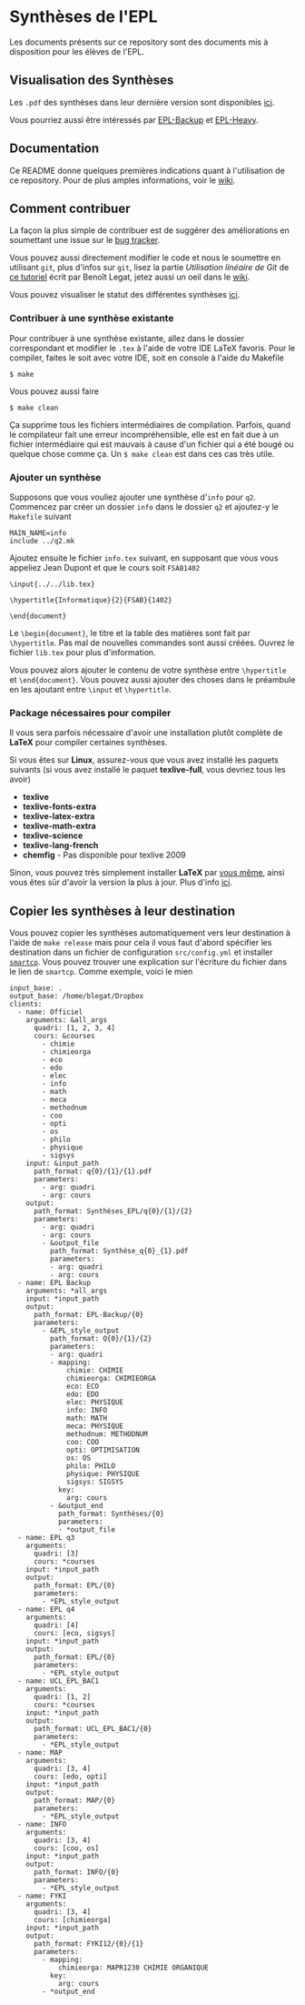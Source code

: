 # Synthèses de l'EPL
Les documents présents sur ce repository sont des documents
mis à disposition pour les élèves de l'EPL.

## Visualisation des Synthèses
Les `.pdf` des synthèses dans leur dernière version sont disponibles
[ici](https://www.dropbox.com/sh/mglnckwio1ug5x0/BgESQh2X2a).

Vous pourriez aussi être intéressés par
[EPL-Backup](https://www.dropbox.com/sh/5a1dfg8e17bbgkw/bgVWq1icjf)
et
[EPL-Heavy](https://www.dropbox.com/sh/tn2r9y2m4d4o03m/AzfvTnqwv5).

## Documentation
Ce README donne quelques premières indications
quant à l'utilisation de ce repository.
Pour de plus amples informations,
voir le [wiki](https://github.com/Gp2mv3/Syntheses/wiki).

## Comment contribuer
La façon la plus simple de contribuer est de suggérer des améliorations
en soumettant une issue sur le
[bug tracker](https://github.com/Gp2mv3/Syntheses/issues).

Vous pouvez aussi directement modifier le code et nous le soumettre
en utilisant `git`,
plus d'infos sur `git`,
lisez la partie *Utilisation linéaire de Git* de
[ce tutoriel](http://sites.uclouvain.be/SystInfo/notes/Outils/html/git.html)
écrit par Benoît Legat, jetez aussi un oeil dans le
[wiki](https://github.com/Gp2mv3/Syntheses/wiki).

Vous pouvez visualiser le statut des différentes synthèses
[ici](https://github.com/Gp2mv3/Syntheses/wiki/Status).

### Contribuer à une synthèse existante
Pour contribuer à une synthèse existante,
allez dans le dossier correspondant et modifier le `.tex` à l'aide
de votre IDE LaTeX favoris.
Pour le compiler,
faites le soit avec votre IDE, soit en console à l'aide du Makefile

    $ make
Vous pouvez aussi faire

	$ make clean
Ça supprime tous les fichiers intermédiaires de compilation.
Parfois, quand le compilateur fait une erreur incompréhensible,
elle est en fait due à un fichier intermédiaire qui est mauvais
à cause d'un fichier qui a été bougé ou quelque chose comme ça.
Un `$ make clean` est dans ces cas très utile.

### Ajouter un synthèse
Supposons que vous vouliez ajouter une synthèse d'`info`
pour `q2`.
Commencez par créer un dossier `info` dans le dossier `q2` et
ajoutez-y le `Makefile` suivant

    MAIN_NAME=info
    include ../q2.mk
Ajoutez ensuite le fichier `info.tex` suivant,
en supposant que vous vous appeliez Jean Dupont et que le cours
soit `FSAB1402`

    \input{../../lib.tex}

    \hypertitle{Informatique}{2}{FSAB}{1402}

    \end{document}
Le `\begin{document}`, le titre et la table des matières
sont fait par `\hypertitle`.
Pas mal de nouvelles commandes sont aussi créées.
Ouvrez le fichier `lib.tex` pour plus d'information.

Vous pouvez alors ajouter le contenu de votre synthèse entre
`\hypertitle` et `\end{document}`.
Vous pouvez aussi ajouter des choses dans le préambule en les
ajoutant entre `\input` et `\hypertitle`.

### Package nécessaires pour compiler
Il vous sera parfois nécessaire d'avoir une installation plutôt complète de
**LaTeX** pour compiler certaines synthèses.

Si vous êtes sur **Linux**,
assurez-vous que vous avez installé les paquets suivants
(si vous avez installé le paquet **texlive-full**, vous devriez tous les avoir)

* **texlive**
* **texlive-fonts-extra**
* **texlive-latex-extra**
* **texlive-math-extra**
* **texlive-science**
* **texlive-lang-french**
* **chemfig** - Pas disponible pour texlive 2009

Sinon, vous pouvez très simplement installer **LaTeX** par
[vous même](http://tug.org/texlive/acquire-netinstall.html),
ainsi vous êtes sûr d'avoir la version la plus à jour.
Plus d'info
[ici](http://tex.stackexchange.com/questions/1092/how-to-install-vanilla-texlive-on-debian-or-ubuntu/39162#39162).

## Copier les synthèses à leur destination
Vous pouvez copier les synthèses automatiquement vers leur destination à l'aide de `make release` mais pour cela il vous faut d'abord spécifier les destination dans un fichier de configuration `src/config.yml` et installer
[`smartcp`](https://github.com/blegat/smartcp).
Vous pouvez trouver une explication sur l'écriture du fichier dans le lien de `smartcp`.
Comme exemple, voici le mien

    input_base: .
    output_base: /home/blegat/Dropbox
    clients:
      - name: Officiel
        arguments: &all_args
          quadri: [1, 2, 3, 4]
          cours: &courses
            - chimie
            - chimieorga
            - eco
            - edo
            - elec
            - info
            - math
            - meca
            - methodnum
            - coo
            - opti
            - os
            - philo
            - physique
            - sigsys
        input: &input_path
          path_format: q{0}/{1}/{1}.pdf
          parameters:
            - arg: quadri
            - arg: cours
        output:
          path_format: Synthèses_EPL/q{0}/{1}/{2}
          parameters:
            - arg: quadri
            - arg: cours
            - &output_file
              path_format: Synthèse_q{0}_{1}.pdf
              parameters:
              - arg: quadri
              - arg: cours
      - name: EPL Backup
        arguments: *all_args
        input: *input_path
        output:
          path_format: EPL-Backup/{0}
          parameters:
            - &EPL_style_output
              path_format: Q{0}/{1}/{2}
              parameters:
              - arg: quadri
              - mapping:
                  chimie: CHIMIE
                  chimieorga: CHIMIEORGA
                  eco: ECO
                  edo: EDO
                  elec: PHYSIQUE
                  info: INFO
                  math: MATH
                  meca: PHYSIQUE
                  methodnum: METHODNUM
                  coo: COO
                  opti: OPTIMISATION
                  os: OS
                  philo: PHILO
                  physique: PHYSIQUE
                  sigsys: SIGSYS
                key:
                  arg: cours
              - &output_end
                path_format: Synthèses/{0}
                parameters:
                - *output_file
      - name: EPL q3
        arguments:
          quadri: [3]
          cours: *courses
        input: *input_path
        output:
          path_format: EPL/{0}
          parameters:
            - *EPL_style_output
      - name: EPL q4
        arguments:
          quadri: [4]
          cours: [eco, sigsys]
        input: *input_path
        output:
          path_format: EPL/{0}
          parameters:
            - *EPL_style_output
      - name: UCL_EPL_BAC1
        arguments:
          quadri: [1, 2]
          cours: *courses
        input: *input_path
        output:
          path_format: UCL_EPL_BAC1/{0}
          parameters:
            - *EPL_style_output
      - name: MAP
        arguments:
          quadri: [3, 4]
          cours: [edo, opti]
        input: *input_path
        output:
          path_format: MAP/{0}
          parameters:
            - *EPL_style_output
      - name: INFO
        arguments:
          quadri: [3, 4]
          cours: [coo, os]
        input: *input_path
        output:
          path_format: INFO/{0}
          parameters:
            - *EPL_style_output
      - name: FYKI
        arguments:
          quadri: [3, 4]
          cours: [chimieorga]
        input: *input_path
        output:
          path_format: FYKI12/{0}/{1}
          parameters:
            - mapping:
                chimieorga: MAPR1230 CHIMIE ORGANIQUE
              key:
                arg: cours
            - *output_end
